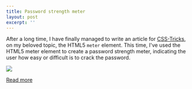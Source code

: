 ```yaml
---
title: Password strength meter
layout: post
excerpt: ''
---
```


After a long time, I have finally managed to write an article for [CSS-Tricks](https://css-tricks.com/), on my beloved topic, the HTML5 `meter` element. This time, I've used the HTML5 meter element
to create a password strength meter, indicating the user how easy or difficult
is to crack the password.

![](https://res.cloudinary.com/dw9fem4ki/image/upload/c_scale,w_800/v1448118010/password-strength-meters_trp34k.png)

[Read more](https://css-tricks.com/password-strength-meter/)
